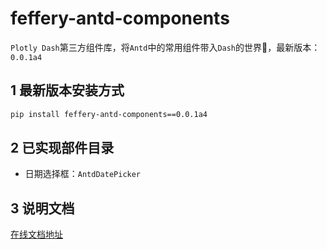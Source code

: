 # feffery-antd-components
`Plotly Dash`第三方组件库，将`Antd`中的常用组件带入`Dash`的世界🥳，最新版本：`0.0.1a4`

## 1 最新版本安装方式

```bash
pip install feffery-antd-components==0.0.1a4
```

## 2 已实现部件目录

- 日期选择框：`AntdDatePicker`

## 3 说明文档

[在线文档地址](http://121.40.46.113:8050/feffery-antd-docs/index)
